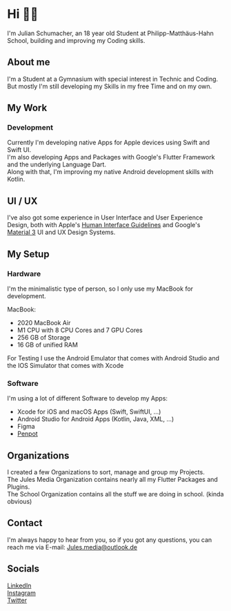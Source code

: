 # Hi 👋🏼

I'm Julian Schumacher, an 18 year old Student at Philipp-Matthäus-Hahn School, building and improving my
Coding skills.


## About me

I'm a Student at a Gymnasium with special interest in Technic and Coding. \
But mostly I'm still developing my Skills in my free Time and on my own.


## My Work

### Development

Currently I'm developing native Apps for Apple devices using Swift and Swift UI. \
I'm also developing Apps and Packages with Google's Flutter Framework and the underlying Language Dart. \
Along with that, I'm improving my native Android development skills with Kotlin.

## UI / UX

I've also got some experience in User Interface and User Experience Design, both with Apple's [Human Interface Guidelines](https://developer.apple.com/design/human-interface-guidelines/guidelines/overview/) and Google's [Material 3](https://m3.material.io) UI and UX Design Systems.



## My Setup

### Hardware

I'm the minimalistic type of person, so I only use my MacBook for development.  

MacBook:
- 2020 MacBook Air
- M1 CPU with 8 CPU Cores and 7 GPU Cores
- 256 GB of Storage
- 16 GB of unified RAM

For Testing I use the Android Emulator that comes with Android Studio and the IOS Simulator that comes with Xcode


### Software

I'm using a lot of different Software to develop my Apps:
- Xcode for iOS and macOS Apps (Swift, SwiftUI, ...)
- Android Studio for Android Apps (Kotlin, Java, XML, ...)
- Figma
- [Penpot](https://penpot.app)


## Organizations

I created a few Organizations to sort, manage and group my Projects. \
The Jules Media Organization contains nearly all my Flutter Packages and Plugins. \
The School Organization contains all the stuff we are doing in school. (kinda obvious)


## Contact

I'm always happy to hear from you, so if you got any questions, you can reach me via E-mail: Jules.media@outlook.de


## Socials
[LinkedIn](https://www.linkedin.com/in/julian-schumacher-b6005021a/) \
[Instagram](https://www.instagram.com/jules.media/) \
[Twitter](https://twitter.com/jules_media)
